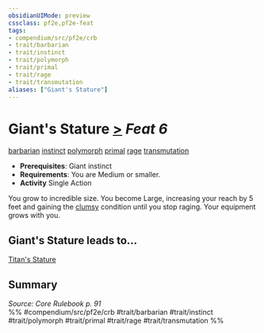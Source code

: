 ```yaml
---
obsidianUIMode: preview
cssclass: pf2e,pf2e-feat
tags:
- compendium/src/pf2e/crb
- trait/barbarian
- trait/instinct
- trait/polymorph
- trait/primal
- trait/rage
- trait/transmutation
aliases: ["Giant's Stature"]
---
```

# Giant's Stature  [>](rules/core-rulebook/chapter-9-playing-the-game.md#Actions "Single Action") *Feat 6*  
[barbarian](rules/traits/barbarian.md)  [instinct](rules/traits/instinct.md)  [polymorph](rules/traits/polymorph.md)  [primal](rules/traits/primal.md)  [rage](rules/traits/rage.md)  [transmutation](rules/traits/transmutation.md)  

- **Prerequisites**: Giant instinct
- **Requirements**: You are Medium or smaller.
- **Activity** Single Action

You grow to incredible size. You become Large, increasing your reach by 5 feet and gaining the [clumsy](rules/conditions.md#Clumsy) condition until you stop raging. Your equipment grows with you.

## Giant's Stature leads to...

[Titan's Stature](compendium/feats/titans-stature.md)

## Summary

*Source: Core Rulebook p. 91*  
%% #compendium/src/pf2e/crb #trait/barbarian #trait/instinct #trait/polymorph #trait/primal #trait/rage #trait/transmutation %%